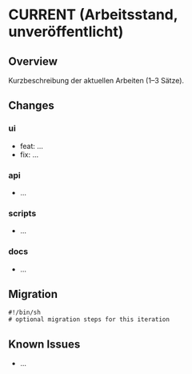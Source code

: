 # CURRENT (Arbeitsstand, unveröffentlicht)

## Overview
Kurzbeschreibung der aktuellen Arbeiten (1–3 Sätze).

## Changes
### ui
- feat: ...
- fix: ...

### api
- ...

### scripts
- ...

### docs
- ...

## Migration
```migrate-sh
#!/bin/sh
# optional migration steps for this iteration
```
## Known Issues
- ...
